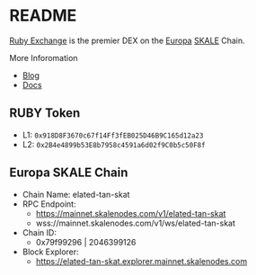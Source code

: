 # README

[Ruby Exchange](https://ruby.exchange) is the premier DEX on the
[Europa](https://github.com/orgs/EuropaHub/) [SKALE](https://skale.space/) Chain.

More Inforomation

* [Blog](https://blog.ruby.exchange/)
* [Docs](https://ruby-exchange.gitbook.io/ruby.exchange/)

## RUBY Token

* L1: `0x918D8F3670c67f14Ff3fEB025D46B9C165d12a23`
* L2: `0x2B4e4899b53E8b7958c4591a6d02f9C0b5c50F8f`

## Europa SKALE Chain

* Chain Name: elated-tan-skat
* RPC Endpoint:
  * https://mainnet.skalenodes.com/v1/elated-tan-skat
  * wss://mainnet.skalenodes.com/v1/ws/elated-tan-skat
* Chain ID:
  * 0x79f99296  |  2046399126
* Block Explorer:
  * https://elated-tan-skat.explorer.mainnet.skalenodes.com

